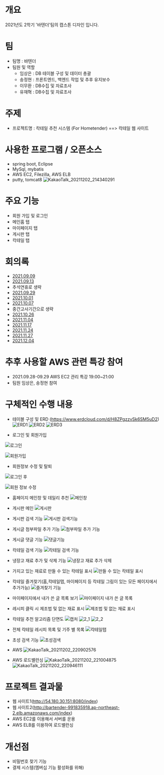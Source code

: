 
# 개요 
2021년도 2학기 '바텐더'팀의 캡스톤 디자인 입니다.

# 팀
- 팀명 : 바텐더
- 팀원 및 역할
   - 임상은 : DB 테이블 구성 및 데이터 총괄
   - 송정현 : 프론트엔드, 백엔드 작업  및 추후 유지보수
   - 이무환 : DB수집 및 자료조사
   - 유재혁 : DB수집 및 자료조사
# 주제
- 프로젝트명 : 칵테일 추천 시스템 (For Hometender) ==> 칵테일 웹 사이트 

# 사용한 프로그램 / 오픈소스
- spring boot, Eclipse
- MySql, mybatis
- AWS EC2, Filezilla, AWS ELB
- putty, tomcat8
![KakaoTalk_20211202_214340291](https://user-images.githubusercontent.com/63418624/144466664-20c4bb6a-2c31-4fbe-82f6-a29d6d4e5bb0.png)

# 주요 기능
- 회원 가입 및 로그인
- 메인홈 탭
- 마이페이지 탭
- 게시판 탭
- 칵테일 탭

# 회의록
- [2021.09.09](회의록/회의록_20210909.hwp)
- [2021.09.13](회의록/회의록_20210913.hwp)
- 추석연휴로 생략
- [2021.09.29](회의록/회의록_20210929.hwp)
- [2021.10.01](회의록/회의록_20211001.hwp)
- [2021.10.07](회의록/회의록_20211007.hwp)
- 중간고사기간으로 생략
- [2021.10.26](회의록/회의록_20211026.hwp)
- [2021.11.04](회의록/회의록_20211104.hwp)
- [2021.11.17](회의록/회의록_20211117.hwp)
- [2021.11.24](회의록/회의록_20211124.hwp)
- [2021.11.27](회의록/회의록_20211127.hwp)
- [2021.12.04](회의록/회의록_20211204.hwp)

# 추후 사용할 AWS 관련 특강 참여
- 2021.09.28-09.29 AWS EC2 관리 특강 19:00~21:00 
- 팀원 임상은, 송정현 참여

# 구체적인 수행 내용
- 테이블 구성 및 ERD (https://www.erdcloud.com/d/H8ZPgzzvSk6SM5uD2)
![ERD1](https://user-images.githubusercontent.com/63418624/144480342-4dd0da76-09e1-465c-8513-ff952c065763.PNG)
![ERD2](https://user-images.githubusercontent.com/63418624/144480379-b4f936e0-eae2-446c-b4dc-af31953a09b5.PNG)
![ERD3](https://user-images.githubusercontent.com/63418624/144480388-d4eeba62-2fef-4767-9732-5528032b5ca2.PNG)

- 로그인 및 회원가입

![로그인](https://user-images.githubusercontent.com/63418624/144480439-a6d689ca-eaee-401c-9b15-3a90ba244a8e.PNG)

![회원가입](https://user-images.githubusercontent.com/63418624/144480449-d45f4a5c-fd28-4361-8ea3-337d210e2228.PNG)

- 회원정보 수정 및 탈퇴

![로그인 후](https://user-images.githubusercontent.com/63418624/144480478-194c4b5c-bed0-4821-8621-5dfc9cd7beca.PNG)

![회원 정보 수정](https://user-images.githubusercontent.com/63418624/144612394-bb8b854e-bd76-499f-90f3-df8fcdd30519.PNG)

- 홈페이지 메인창 및 데일리 추천
![메인창](https://user-images.githubusercontent.com/63418624/144480583-d93be55d-0cae-4be2-8b26-f7f3ff0b08af.PNG)

- 게시판 메인
![게시판](https://user-images.githubusercontent.com/63418624/144480533-aaf70367-018c-408b-8df9-c0ae0957a1f3.PNG)

- 게시판 검색 기능
![게시판 검색기능](https://user-images.githubusercontent.com/63418624/144480518-42baa850-d3e0-4b25-8d1f-b55092db72e7.PNG)

- 게시글 첨부파일 추가 기능
![첨부파일 추가 기능](https://user-images.githubusercontent.com/63418624/144480629-7140f6c1-8d80-408d-b578-cf0bc51cadf0.PNG)

- 게시글 댓글 기능
![댓글기능](https://user-images.githubusercontent.com/63418624/144480547-5465c999-8160-4e3a-96d1-5b4bd90e54a2.PNG)

- 칵테일 검색 기능
![칵테일 검색 기능](https://user-images.githubusercontent.com/63418624/144480654-7558b2a9-e56e-4ea3-a0ce-c7b65a6bdefb.png)

- 냉장고 재료 추가 및 삭제 기능
![냉장고 재료 추가 삭제](https://user-images.githubusercontent.com/63418624/144480539-a3cc862a-b35f-472e-962b-9218d5b21df9.PNG)

- 가지고 있는 재료로 만들 수 있는 칵테일 표시
![만들 수 있는 칵테일 표시](https://user-images.githubusercontent.com/63418624/144480576-b2ffbd83-936a-4794-b3c1-a105f53a7ae6.PNG)

- 칵테일 즐겨찾기(홈,칵테일탭, 마이페이지 등 칵테일 그림이 있는 모든 페이지에서 추가가능)
![즐겨찾기 기능](https://user-images.githubusercontent.com/63418624/144480596-0644cd59-46f4-461c-998a-fda85def9a43.PNG)

- 마이페이지에서 내가 쓴 글 목록 보기 
![마이페이지 내가 쓴 글 목록](https://user-images.githubusercontent.com/63418624/144480565-c9ef4123-fa95-4e2c-b85c-9ca7ef3ef98b.PNG)

- 레시피 클릭 시 제조법 및 없는 재료 표시
![제조법 및 없는 재료 표시](https://user-images.githubusercontent.com/63418624/144480586-8d1e482e-0fb7-4dfc-b456-60a67cb372fb.PNG)

- 칵테일 추천 알고리즘 단면도
![캡처](https://user-images.githubusercontent.com/74958665/144619782-84854ad1-2765-4395-bd87-11c31a549426.PNG)
![2_1](https://user-images.githubusercontent.com/74958665/144619803-5aacf064-1ed2-48de-ba58-eb46b8ccbbf2.PNG)
![2_2](https://user-images.githubusercontent.com/74958665/144619808-db04e6d9-cb43-44ea-b722-641a4fdf4208.PNG)

- 전체 칵테일 레시피 목록 및 기주 별 목록
![칵테일탭](https://user-images.githubusercontent.com/63418624/144480667-a81d553f-5923-4569-b231-00584dcc540e.PNG)

- 초성 검색 기능
![초성검색](https://user-images.githubusercontent.com/63418624/144480643-b1b5fb33-fb47-4d30-807f-529b447b7d99.PNG)

- AWS
![KakaoTalk_20211202_220902576](https://user-images.githubusercontent.com/74958665/144619962-f79f860d-df9c-4781-8494-c6778b3e238d.png)

- AWS 로드밸런싱
![KakaoTalk_20211202_221004875](https://user-images.githubusercontent.com/74958665/144619987-af6d995f-1a90-45e0-bb7c-e871b9d5e328.png)
![KakaoTalk_20211202_220946111](https://user-images.githubusercontent.com/74958665/144619996-d85c60be-644c-4bb0-8fca-064b264ed3a7.png)


# 프로젝트 결과물
- 웹 사이트1(http://54.180.30.151:8080/index)
- 웹 사이트2(http://bartender-991835918.ap-northeast-2.elb.amazonaws.com/index) 
- AWS EC2를 이용해서 서버를 운용
- AWS ELB를 이용하여 로드밸런싱

# 개선점
- 비밀번호 찾기 기능
- 결제 시스템(멤버십 기능 활성화를 위해)
